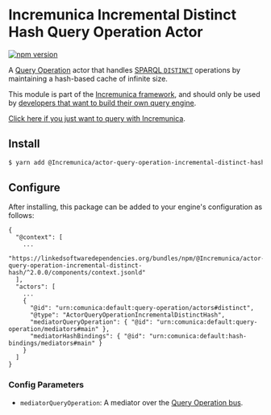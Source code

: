 # Incremunica Incremental Distinct Hash Query Operation Actor

[![npm version](https://badge.fury.io/js/%40Incremunica%2Factor-query-operation-incremental-distinct-hash.svg)](https://www.npmjs.com/package/@Incremunica/actor-query-operation-incremental-distinct-hash)

A [Query Operation](https://github.com/Incremunica/Incremunica/tree/master/packages/bus-query-operation) actor that handles [SPARQL `DISTINCT`](https://www.w3.org/TR/sparql11-query/#sparqlDistinct) operations
by maintaining a hash-based cache of infinite size.

This module is part of the [Incremunica framework](https://github.com/Incremunica/Incremunica),
and should only be used by [developers that want to build their own query engine](https://Incremunica.dev/docs/modify/).

[Click here if you just want to query with Incremunica](https://Incremunica.dev/docs/query/).

## Install

```bash
$ yarn add @Incremunica/actor-query-operation-incremental-distinct-hash
```

## Configure

After installing, this package can be added to your engine's configuration as follows:
```text
{
  "@context": [
    ...
    "https://linkedsoftwaredependencies.org/bundles/npm/@Incremunica/actor-query-operation-incremental-distinct-hash/^2.0.0/components/context.jsonld"
  ],
  "actors": [
    ...
    {
      "@id": "urn:comunica:default:query-operation/actors#distinct",
      "@type": "ActorQueryOperationIncrementalDistinctHash",
      "mediatorQueryOperation": { "@id": "urn:comunica:default:query-operation/mediators#main" },
      "mediatorHashBindings": { "@id": "urn:comunica:default:hash-bindings/mediators#main" }
    }
  ]
}
```

### Config Parameters

* `mediatorQueryOperation`: A mediator over the [Query Operation bus](https://github.com/Incremunica/Incremunica/tree/master/packages/bus-query-operation).
